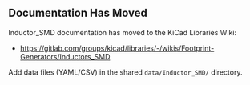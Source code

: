 ## Documentation Has Moved

Inductor_SMD documentation has moved to the KiCad Libraries Wiki:

* https://gitlab.com/groups/kicad/libraries/-/wikis/Footprint-Generators/Inductors_SMD

Add data files (YAML/CSV) in the shared `data/Inductor_SMD/` directory.